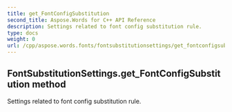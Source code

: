 ```yaml
---
title: get_FontConfigSubstitution
second_title: Aspose.Words for C++ API Reference
description: Settings related to font config substitution rule. 
type: docs
weight: 0
url: /cpp/aspose.words.fonts/fontsubstitutionsettings/get_fontconfigsubstitution/
---
```

## FontSubstitutionSettings.get_FontConfigSubstitution method


Settings related to font config substitution rule. 

